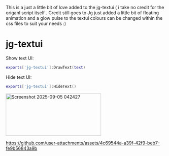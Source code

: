This is a just a little bit of love added to the jg-textui ( i take no credit for the origanl script itself .
Credit still goes to Jg
just added a little bit of floating animation and a glow pulse to the textui 
colours can be changed within the css files to suit your needs :)

# jg-textui

Show text UI:

```lua
exports['jg-textui']:DrawText(text)
```

Hide text UI:

```lua
exports['jg-textui']:HideText()
```
<img width="300" height="133" alt="Screenshot 2025-09-05 042427" src="https://github.com/user-attachments/assets/b4fedd1e-5091-45e4-ad7b-77de25d80f19" />


https://github.com/user-attachments/assets/4c69544a-a39f-42f9-beb7-fe9b56843a9b

